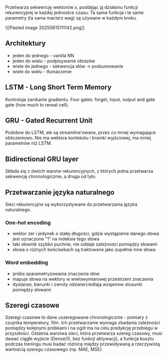 Przetwarza sekwencję wektorów x, poddając ją działaniu funkcji rekurencyjnej w każdej jednostce czasu. Ta sama funkcja i te same parametry (ta sama macierz wag) są używane w każdym kroku.

![[Pasted image 20250615111142.png]]

## Architektury
* jeden do jednego - vanilla NN
* jeden do wielu - podpisywanie obrazów
* wiele do jednego - sekwencja słów -> podsumowanie
* wiele do wielu - tłumaczenie

## LSTM - Long Short Term Memory
Kontroluje zanikanie gradientu. 
Four gates: forget, input, output and gate gate (how much to reveal cell). 

## GRU - Gated Recurrent Unit
Podobne do LSTM, ale są streamline'owane, przez co mniej wymagające obliczeniowo. Nie ma wektora kontekstu i bramki wyjściowej, ma mniej parametrów niż LSTM.

## Bidirectional GRU layer
Składa się z dwóch warstw rekurencyjnych, z których jedna przetwarza sekwencję chronologicznie, a druga od tyłu. 

## Przetwarzanie języka naturalnego
Sieci rekurencyjne są wykorzystywane do przetwarzania języka naturalnego.
### One-hot encoding
* wektor zer i jedynek o stałej długości, gdzie wystąpienie danego słowa jest oznaczone "1" na indeksie tego słowa
* taki słownik szybko puchnie, nie oddaje zależności pomiędzy słowami
* słowa o różnych końcówkach są traktowane jako zupełnie inne słowa
### Word embedding
* próba sparametryzowania znaczenia słów
* mapuje słowa na wektory w wielowymiarowej przestrzeni znaczenia
* dystanse, kierunki i zwroty odzwierciedlają wzajemne stosunki pomiędzy słowami

## Szeregi czasowe
Szeregi czasowe to dane uszeregowane chronologicznie - pomiary z czujnika temperatury, film. Ich przetwarzanie wymaga zbadania zależności pomiędzy kolejnymi próbkami i na ogół ma na celu predykcję przebiegu w przyszłości.
Ostatnia warstwa sieci, która przetwarza szereg czasowy, musi dawać ciągłe wyjście (Dense(1), bez funkcji aktywacji), a funkcja kosztu podczas treningu musi badać różnicę między przewidywaną a rzeczywistą wartością szeregu czasowego (np. MAE, MSE). 